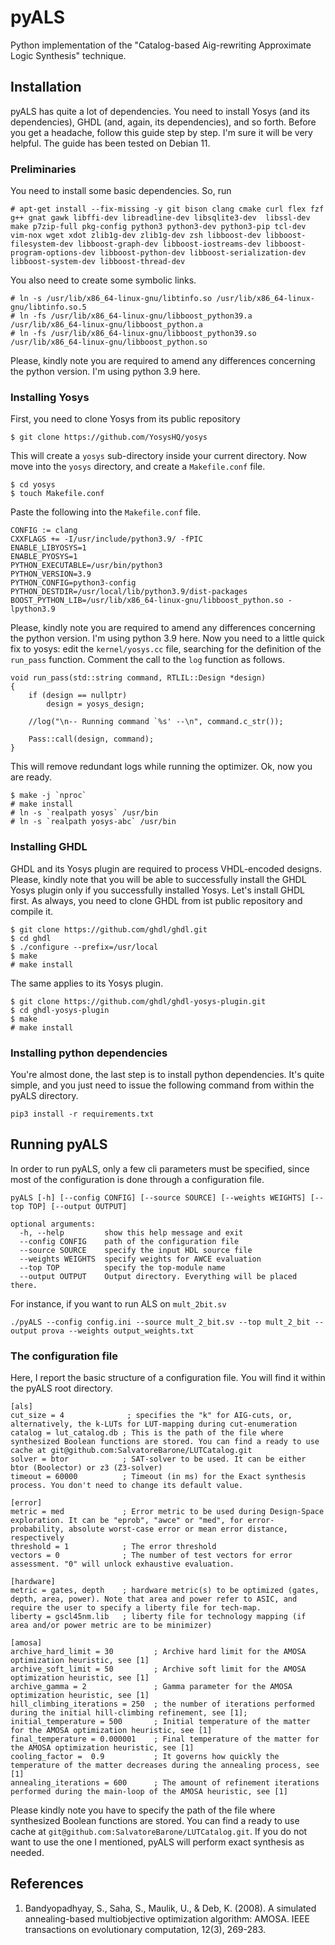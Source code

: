 # pyALS
Python implementation of the "Catalog-based Aig-rewriting Approximate Logic Synthesis" technique.

## Installation
pyALS has quite a lot of dependencies. You need to install Yosys (and its dependencies), GHDL (and, again, its dependencies), and so forth.
Before you get a headache, follow this guide step by step. I'm sure it will be very helpful.
The guide has been tested on Debian 11.

### Preliminaries
You need to install some basic dependencies. So, run
```
# apt-get install --fix-missing -y git bison clang cmake curl flex fzf g++ gnat gawk libffi-dev libreadline-dev libsqlite3-dev  libssl-dev make p7zip-full pkg-config python3 python3-dev python3-pip tcl-dev vim-nox wget xdot zlib1g-dev zlib1g-dev zsh libboost-dev libboost-filesystem-dev libboost-graph-dev libboost-iostreams-dev libboost-program-options-dev libboost-python-dev libboost-serialization-dev libboost-system-dev libboost-thread-dev
```

You also need to create some symbolic links.
```
# ln -s /usr/lib/x86_64-linux-gnu/libtinfo.so /usr/lib/x86_64-linux-gnu/libtinfo.so.5
# ln -fs /usr/lib/x86_64-linux-gnu/libboost_python39.a /usr/lib/x86_64-linux-gnu/libboost_python.a
# ln -fs /usr/lib/x86_64-linux-gnu/libboost_python39.so /usr/lib/x86_64-linux-gnu/libboost_python.so
```
Please, kindly note you are required to amend any differences concerning the python version. I'm using python 3.9 here.


### Installing Yosys
First, you need to clone Yosys from its public repository
```
$ git clone https://github.com/YosysHQ/yosys
```
This will create a ```yosys``` sub-directory inside your current directory. Now move into the ```yosys``` directory, and create a ```Makefile.conf``` file.
```
$ cd yosys
$ touch Makefile.conf
```
Paste the following into the ```Makefile.conf``` file.
```
CONFIG := clang
CXXFLAGS += -I/usr/include/python3.9/ -fPIC
ENABLE_LIBYOSYS=1
ENABLE_PYOSYS=1
PYTHON_EXECUTABLE=/usr/bin/python3 
PYTHON_VERSION=3.9 
PYTHON_CONFIG=python3-config 
PYTHON_DESTDIR=/usr/local/lib/python3.9/dist-packages
BOOST_PYTHON_LIB=/usr/lib/x86_64-linux-gnu/libboost_python.so -lpython3.9
```
Please, kindly note you are required to amend any differences concerning the python version. I'm using python 3.9 here.
Now you need to a little quick fix to yosys: edit the ```kernel/yosys.cc``` file, searching for the definition of the 
```run_pass``` function. Comment the call to the ```log``` function as follows.
```
void run_pass(std::string command, RTLIL::Design *design)
{
	if (design == nullptr)
		design = yosys_design;

	//log("\n-- Running command `%s' --\n", command.c_str());

	Pass::call(design, command);
}
```
This will remove redundant logs while running the optimizer.
Ok, now you are ready.
```
$ make -j `nproc`
# make install
# ln -s `realpath yosys` /usr/bin
# ln -s `realpath yosys-abc` /usr/bin
```

### Installing GHDL
GHDL and its Yosys plugin are required to process VHDL-encoded designs. 
Please, kindly note that you will be able to successfully install the GHDL Yosys plugin only if you successfully installed Yosys. 
Let's install GHDL first. As always, you need to clone GHDL from ist public repository and compile it.
```
$ git clone https://github.com/ghdl/ghdl.git
$ cd ghdl
$ ./configure --prefix=/usr/local
$ make
# make install
```
The same applies to its Yosys plugin. 
```
$ git clone https://github.com/ghdl/ghdl-yosys-plugin.git
$ cd ghdl-yosys-plugin
$ make
# make install
```

### Installing python dependencies
You're almost done, the last step is to install python dependencies. It's quite simple, and you just need to issue the following command from within the pyALS directory.
```
pip3 install -r requirements.txt 
```

## Running pyALS
In order to run pyALS, only a few cli parameters must be specified, since most of the configuration is done through a configuration file.
```
pyALS [-h] [--config CONFIG] [--source SOURCE] [--weights WEIGHTS] [--top TOP] [--output OUTPUT]

optional arguments:
  -h, --help         show this help message and exit
  --config CONFIG    path of the configuration file
  --source SOURCE    specify the input HDL source file
  --weights WEIGHTS  specify weights for AWCE evaluation
  --top TOP          specify the top-module name
  --output OUTPUT    Output directory. Everything will be placed there.

```

For instance, if you want to run ALS on ```mult_2bit.sv```
```
./pyALS --config config.ini --source mult_2_bit.sv --top mult_2_bit --output prova --weights output_weights.txt
```

### The configuration file
Here, I report the basic structure of a configuration file. You will find it within the pyALS root directory.
```
[als]
cut_size = 4              ; specifies the "k" for AIG-cuts, or, alternatively, the k-LUTs for LUT-mapping during cut-enumeration
catalog = lut_catalog.db ; This is the path of the file where synthesized Boolean functions are stored. You can find a ready to use cache at git@github.com:SalvatoreBarone/LUTCatalog.git
solver = btor            ; SAT-solver to be used. It can be either btor (Boolector) or z3 (Z3-solver)
timeout = 60000          ; Timeout (in ms) for the Exact synthesis process. You don't need to change its default value.

[error]
metric = med             ; Error metric to be used during Design-Space exploration. It can be "eprob", "awce" or "med", for error-probability, absolute worst-case error or mean error distance, respectively
threshold = 1            ; The error threshold
vectors = 0              ; The number of test vectors for error assessment. "0" will unlock exhaustive evaluation.

[hardware]
metric = gates, depth    ; hardware metric(s) to be optimized (gates, depth, area, power). Note that area and power refer to ASIC, and require the user to specify a liberty file for tech-map. 
liberty = gscl45nm.lib   ; liberty file for technology mapping (if area and/or power metric are to be minimizer)

[amosa]
archive_hard_limit = 30         ; Archive hard limit for the AMOSA optimization heuristic, see [1]
archive_soft_limit = 50         ; Archive soft limit for the AMOSA optimization heuristic, see [1]
archive_gamma = 2               ; Gamma parameter for the AMOSA optimization heuristic, see [1]
hill_climbing_iterations = 250  ; the number of iterations performed during the initial hill-climbing refinement, see [1];
initial_temperature = 500       ; Initial temperature of the matter for the AMOSA optimization heuristic, see [1]
final_temperature = 0.000001    ; Final temperature of the matter for the AMOSA optimization heuristic, see [1]
cooling_factor =  0.9           ; It governs how quickly the temperature of the matter decreases during the annealing process, see [1]
annealing_iterations = 600      ; The amount of refinement iterations performed during the main-loop of the AMOSA heuristic, see [1]
```

Please kindly note you have to specify the path of the file where synthesized Boolean functions are stored. You can find a ready to use cache at ```git@github.com:SalvatoreBarone/LUTCatalog.git```.
If you do not want to use the one I mentioned, pyALS will perform exact synthesis as needed.

## References
1. Bandyopadhyay, S., Saha, S., Maulik, U., & Deb, K. (2008). A simulated annealing-based multiobjective optimization algorithm: AMOSA. IEEE transactions on evolutionary computation, 12(3), 269-283.
